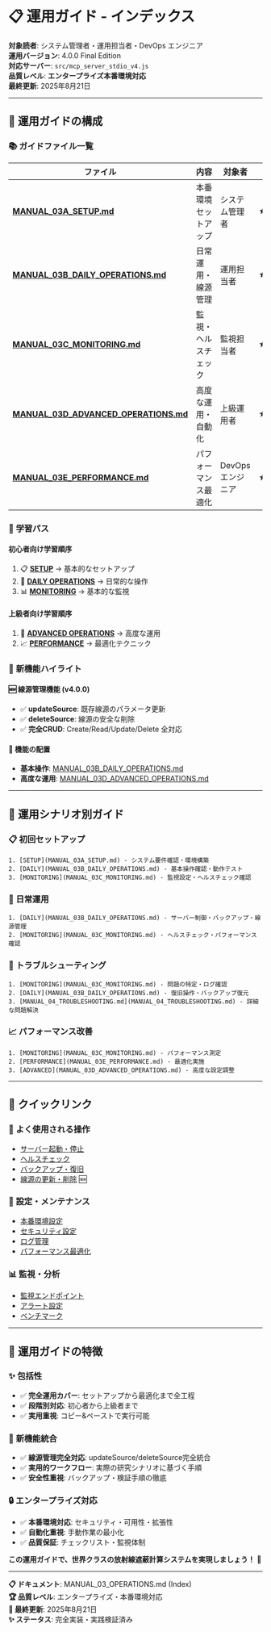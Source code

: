 # 📋 運用ガイド - インデックス

**対象読者**: システム管理者・運用担当者・DevOps エンジニア  
**運用バージョン**: 4.0.0 Final Edition  
**対応サーバー**: `src/mcp_server_stdio_v4.js`  
**品質レベル**: **エンタープライズ本番環境対応**  
**最終更新**: 2025年8月21日

---

## 🌟 運用ガイドの構成

### 📚 **ガイドファイル一覧**

| **ファイル** | **内容** | **対象者** | **重要度** |
|-------------|----------|-----------|-----------|
| **[MANUAL_03A_SETUP.md](MANUAL_03A_SETUP.md)** | 本番環境セットアップ | システム管理者 | ★★★★★ |
| **[MANUAL_03B_DAILY_OPERATIONS.md](MANUAL_03B_DAILY_OPERATIONS.md)** | 日常運用・線源管理 | 運用担当者 | ★★★★★ |
| **[MANUAL_03C_MONITORING.md](MANUAL_03C_MONITORING.md)** | 監視・ヘルスチェック | 監視担当者 | ★★★★☆ |
| **[MANUAL_03D_ADVANCED_OPERATIONS.md](MANUAL_03D_ADVANCED_OPERATIONS.md)** | 高度な運用・自動化 | 上級運用者 | ★★★☆☆ |
| **[MANUAL_03E_PERFORMANCE.md](MANUAL_03E_PERFORMANCE.md)** | パフォーマンス最適化 | DevOps エンジニア | ★★★☆☆ |

### 🔄 **学習パス**

#### **初心者向け学習順序**
1. 📋 **[SETUP](MANUAL_03A_SETUP.md)** → 基本的なセットアップ
2. 🔧 **[DAILY OPERATIONS](MANUAL_03B_DAILY_OPERATIONS.md)** → 日常的な操作
3. 📊 **[MONITORING](MANUAL_03C_MONITORING.md)** → 基本的な監視

#### **上級者向け学習順序**
1. 🎯 **[ADVANCED OPERATIONS](MANUAL_03D_ADVANCED_OPERATIONS.md)** → 高度な運用
2. 📈 **[PERFORMANCE](MANUAL_03E_PERFORMANCE.md)** → 最適化テクニック

### 🚀 **新機能ハイライト**

#### **🆕 線源管理機能 (v4.0.0)**
- ✅ **updateSource**: 既存線源のパラメータ更新
- ✅ **deleteSource**: 線源の安全な削除
- ✅ **完全CRUD**: Create/Read/Update/Delete 全対応

#### **📍 機能の配置**
- **基本操作**: [MANUAL_03B_DAILY_OPERATIONS.md](MANUAL_03B_DAILY_OPERATIONS.md#線源管理操作)
- **高度な運用**: [MANUAL_03D_ADVANCED_OPERATIONS.md](MANUAL_03D_ADVANCED_OPERATIONS.md#高度な線源管理)

---

## 🎯 運用シナリオ別ガイド

### 📋 **初回セットアップ**
```
1. [SETUP](MANUAL_03A_SETUP.md) - システム要件確認・環境構築
2. [DAILY](MANUAL_03B_DAILY_OPERATIONS.md) - 基本操作確認・動作テスト
3. [MONITORING](MANUAL_03C_MONITORING.md) - 監視設定・ヘルスチェック確認
```

### 🔧 **日常運用**
```
1. [DAILY](MANUAL_03B_DAILY_OPERATIONS.md) - サーバー制御・バックアップ・線源管理
2. [MONITORING](MANUAL_03C_MONITORING.md) - ヘルスチェック・パフォーマンス確認
```

### 🚨 **トラブルシューティング**
```
1. [MONITORING](MANUAL_03C_MONITORING.md) - 問題の特定・ログ確認
2. [DAILY](MANUAL_03B_DAILY_OPERATIONS.md) - 復旧操作・バックアップ復元
3. [MANUAL_04_TROUBLESHOOTING.md](MANUAL_04_TROUBLESHOOTING.md) - 詳細な問題解決
```

### 📈 **パフォーマンス改善**
```
1. [MONITORING](MANUAL_03C_MONITORING.md) - パフォーマンス測定
2. [PERFORMANCE](MANUAL_03E_PERFORMANCE.md) - 最適化実施
3. [ADVANCED](MANUAL_03D_ADVANCED_OPERATIONS.md) - 高度な設定調整
```

---

## 🔗 クイックリンク

### 📖 **よく使用される操作**
- [サーバー起動・停止](MANUAL_03B_DAILY_OPERATIONS.md#サーバー制御)
- [ヘルスチェック](MANUAL_03C_MONITORING.md#ヘルスチェック)
- [バックアップ・復旧](MANUAL_03B_DAILY_OPERATIONS.md#バックアップ復旧操作)
- [線源の更新・削除](MANUAL_03B_DAILY_OPERATIONS.md#線源管理操作) 🆕

### 🔧 **設定・メンテナンス**
- [本番環境設定](MANUAL_03A_SETUP.md#本番環境設定ファイル)
- [セキュリティ設定](MANUAL_03A_SETUP.md#セキュリティ設定)
- [ログ管理](MANUAL_03B_DAILY_OPERATIONS.md#ログ管理)
- [パフォーマンス最適化](MANUAL_03E_PERFORMANCE.md#システム最適化)

### 📊 **監視・分析**
- [監視エンドポイント](MANUAL_03C_MONITORING.md#監視エンドポイント)
- [アラート設定](MANUAL_03C_MONITORING.md#アラート設定)
- [ベンチマーク](MANUAL_03E_PERFORMANCE.md#パフォーマンス測定)

---

## 🎊 運用ガイドの特徴

### ✨ **包括性**
- ✅ **完全運用カバー**: セットアップから最適化まで全工程
- ✅ **段階別対応**: 初心者から上級者まで
- ✅ **実用重視**: コピー&ペーストで実行可能

### 🚀 **新機能統合**
- ✅ **線源管理完全対応**: updateSource/deleteSource完全統合
- ✅ **実用的ワークフロー**: 実際の研究シナリオに基づく手順
- ✅ **安全性重視**: バックアップ・検証手順の徹底

### 🔒 **エンタープライズ対応**
- ✅ **本番環境対応**: セキュリティ・可用性・拡張性
- ✅ **自動化重視**: 手動作業の最小化
- ✅ **品質保証**: チェックリスト・監視体制

**この運用ガイドで、世界クラスの放射線遮蔽計算システムを実現しましょう！** 🌟

---

**📋 ドキュメント**: MANUAL_03_OPERATIONS.md (Index)  
**🏆 品質レベル**: エンタープライズ・本番環境対応  
**📅 最終更新**: 2025年8月21日  
**✨ ステータス**: 完全実装・実践検証済み

